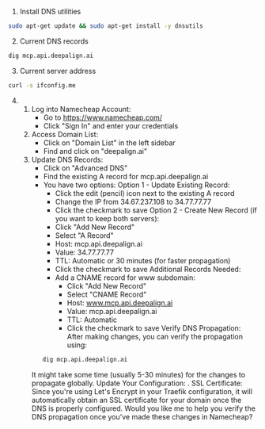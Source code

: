 1. Install DNS utilities
```bash
sudo apt-get update && sudo apt-get install -y dnsutils
```

2. Current DNS records
```bash
dig mcp.api.deepalign.ai
```

3. Current server address
```bash
curl -s ifconfig.me
```
4. 
    1. Log into Namecheap Account:
        - Go to https://www.namecheap.com/
        - Click "Sign In" and enter your credentials
    2. Access Domain List:
        - Click on "Domain List" in the left sidebar
        - Find and click on "deepalign.ai"
    3. Update DNS Records:
        - Click on "Advanced DNS"
        - Find the existing A record for mcp.api.deepalign.ai
        - You have two options:
        Option 1 - Update Existing Record:
            - Click the edit (pencil) icon next to the existing A record
            - Change the IP from 34.67.237.108 to 34.77.77.77
            - Click the checkmark to save
        Option 2 - Create New Record (if you want to keep both servers):
            - Click "Add New Record"
            - Select "A Record"
            - Host: mcp.api.deepalign.ai
            - Value: 34.77.77.77
            - TTL: Automatic or 30 minutes (for faster propagation)
            - Click the checkmark to save
        Additional Records Needed:
            - Add a CNAME record for www subdomain:
                - Click "Add New Record"
                - Select "CNAME Record"
                - Host: www.mcp.api.deepalign.ai
                - Value: mcp.api.deepalign.ai
                - TTL: Automatic
                - Click the checkmark to save
        Verify DNS Propagation:
        After making changes, you can verify the propagation using:
        ```bash
           dig mcp.api.deepalign.ai
        ```
        It might take some time (usually 5-30 minutes) for the changes to propagate globally.
        Update Your Configuration:
.
        SSL Certificate:
        Since you're using Let's Encrypt in your Traefik configuration, it will automatically obtain an SSL certificate for your domain once the DNS is properly configured.
        Would you like me to help you verify the DNS propagation once you've made these changes in Namecheap?
